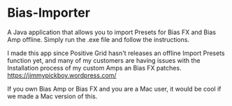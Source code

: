 # Bias-Importer
A Java application that allows you to import Presets for Bias FX and Bias Amp offline. Simply run the .exe file and follow the instructions. 

I made this app since Positive Grid hasn't releases an offline Import Presets function yet, and many of my customers are having issues with the Installation process of my custom Amps an Bias FX patches. https://jimmypickboy.wordpress.com/ 

If you own Bias Amp or Bias FX and you are a Mac user, it would be cool if we made a Mac version of this.
